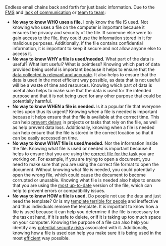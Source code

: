 Endless email chains back and forth for just basic information. 
Due to the [FMS](File%20Management%20System.md) and [lack of communication](Lack%20of%20Communication.md) or [team to team](Team%20Cross%20Talking.md):
- **No way to know WHO uses a file.** I only know the file IS used. Not knowing who uses a file on the computer is important because it ensures the privacy and security of the file. If someone else were to gain access to the file, they could use the information stored in it for malicious purposes. Additionally, if the file contains confidential information, it is important to keep it secure and not allow anyone else to access it.
- **No way to know WHY a file is used/needed.** What part of the data is useful? What isnt useful? What is pointless? Knowing which part of data provided being useful is important because it helps to ensure that the [data collected is relevant and accurate](Efficiency.md). It also helps to ensure that the data is used in the most efficient way possible, as data that is not useful will be a waste of time and resources. Knowing which part of data is useful also helps to make sure that the data is used for the intended purpose and that it is not being used for any other purpose that could be potentially harmful.
- **No way to know WHEN a file is needed.** Is it a popular file that everyone relies upon thus its urgent? Knowing when a file is needed is important because it helps ensure that the file is available at the correct time. This can help [prevent delays](Efficiency.md) in projects or tasks that rely on the file, as well as help prevent data loss. Additionally, knowing when a file is needed can help ensure that the file is stored in the correct location so that it can be easily accessed on time.
- **No way to know WHAT file is used/needed.** Nor the information inside the file. Knowing what file is used or needed is important because it helps to ensure that you are using the [correct file for the task](Lack%20of%20Knowledge.md) you are working on. For example, if you are trying to open a document, you need to make sure that you are using the correct file format to open the document. Without knowing what file is needed, you could potentially open the wrong file, which could cause the document to become corrupted or unusable. Knowing what file is needed also helps to ensure that you are using the [most up-to-date](Severely%20out%20of%20Date.md) version of the file, which can help to prevent errors or compatibility issues.
- **No way to know HOW a file is used.** Do people not use the data and just need the template? Or is my [template terrible for people](Collaboration.md) and ineffective and thus individuals remove the template. It is important to know how a file is used because it can help you determine if the file is necessary for the task at hand, if it is safe to delete, or if it is taking up too much space on your computer. Knowing the purpose of a file can also help you identify any [potential security risks](Lack%20of%20IT%20Training.md) associated with it. Additionally, knowing how a file is used can help you make sure it is being used in the most [efficient](Efficiency.md) way possible. 


#### [](Efficiency%20Improvements.md#Email%20Chains%20Solutions%7CSolutions)